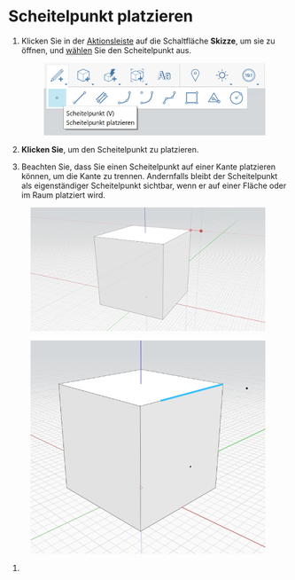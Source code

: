 # Scheitelpunkt platzieren

1.  Klicken Sie in der [Aktionsleiste](https://github.com/FormIt3D/autodesk-formit-360-windows-help/tree/c377e7b8a3b8e43e684321d0b7de867608d317a3/tool-library/tool-bars-extended.md) auf die Schaltfläche **Skizze**, um sie zu öffnen, und [wählen](select-edge-face-or-object.md) Sie den Scheitelpunkt aus. 

    <figure><img src="../.gitbook/assets/VertexToolbar.png" alt=""><figcaption></figcaption></figure>
2. **Klicken Sie**, um den Scheitelpunkt zu platzieren. 
3. Beachten Sie, dass Sie einen Scheitelpunkt auf einer Kante platzieren können, um die Kante zu trennen. Andernfalls bleibt der Scheitelpunkt als eigenständiger Scheitelpunkt sichtbar, wenn er auf einer Fläche oder im Raum platziert wird.

<figure><img src="../.gitbook/assets/PlaceVertex.png" alt=""><figcaption></figcaption></figure>

<figure><img src="../.gitbook/assets/image (2).png" alt=""><figcaption></figcaption></figure>

1.
